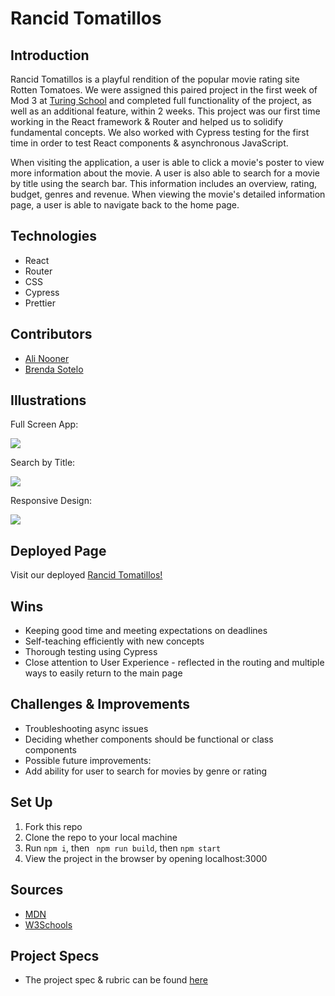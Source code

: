 # Rancid Tomatillos
<!--
## Table of Contents
  - [Introduction](#Introduction)
  - [Technologies](#Technologies)
  - [Contributors](#Contributors)
  - [Illustrations](#Illustrations)
  - [Deployed Page](#Deployed-Page)
  - [Wins](#Wins)
  - [Challenges & Improvements](#Challenges-&-Improvements)
  - [Set Up](#Set-Up)
  - [Sources](#Sources)
  - [Project Specs](#Project-Specs) -->

## Introduction

Rancid Tomatillos is a playful rendition of the popular movie rating site Rotten Tomatoes. We were assigned this paired project in the first week of Mod 3 at [Turing School](https://turing.edu) and completed full functionality of the project, as well as an additional feature, within 2 weeks. This project was our first time working in the React framework & Router and helped us to solidify fundamental concepts. We also worked with Cypress testing for the first time in order to test React components & asynchronous JavaScript.

When visiting the application, a user is able to click a movie's poster to view more information about the movie. A user is also able to search for a movie by title using the search bar. This information includes an overview, rating, budget, genres and revenue. When viewing the movie's detailed information page, a user is able to navigate back to the home page.

## Technologies
  - React
  - Router
  - CSS
  - Cypress
  - Prettier

## Contributors
  - [Ali Nooner](https://github.com/alinooner)
  - [Brenda Sotelo](https://gist.github.com/BrendaSotel0)

## Illustrations

Full Screen App:  

![](https://media.giphy.com/media/LJsAg8WThFiw5HM6ca/giphy.gif)

Search by Title:

![](https://media.giphy.com/media/tPT2DWXYMELYcDOGmS/giphy.gif)

Responsive Design:  

![](https://media.giphy.com/media/rM67eKUVQNLzVdetZi/giphy.gif)


## Deployed Page

Visit our deployed [Rancid Tomatillos!](https://nooner-sotelo-rancid-tomatillos.surge.sh/)


## Wins
  - Keeping good time and meeting expectations on deadlines
  - Self-teaching efficiently with new concepts
  - Thorough testing using Cypress
  - Close attention to User Experience - reflected in the routing and multiple ways to easily return to the main page

## Challenges & Improvements
  - Troubleshooting async issues
  - Deciding whether components should be functional or class components
  - Possible future improvements:
  - Add ability for user to search for movies by genre or rating


## Set Up

1. Fork this repo  
2. Clone the repo to your local machine   
3. Run `npm i`, then ` npm run build`, then `npm start`
4. View the project in the browser by opening localhost:3000

## Sources
  - [MDN](http://developer.mozilla.org/en-US/)
  - [W3Schools](https://www.w3schools.com/)

## Project Specs
  - The project spec & rubric can be found [here](https://frontend.turing.edu/projects/module-3/rancid-tomatillos-v3.html)
